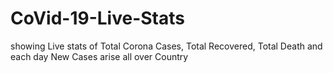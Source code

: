 # CoVid-19-Live-Stats
showing Live stats of Total Corona Cases, Total Recovered, Total Death and each day New Cases arise all over Country 
